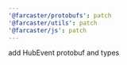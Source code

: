 ```yaml
---
'@farcaster/protobufs': patch
'@farcaster/utils': patch
'@farcaster/js': patch
---
```


add HubEvent protobuf and types
